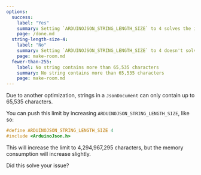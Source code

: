```yaml
---
options:
  success:
    label: "Yes"
    summary: Setting `ARDUINOJSON_STRING_LENGTH_SIZE` to 4 solves the issue
    page: /done.md
  string-length-size-4:
    label: "No"
    summary: Setting `ARDUINOJSON_STRING_LENGTH_SIZE` to 4 doesn't solve the issue
    page: make-room.md
  fewer-than-255:
    label: No string contains more than 65,535 characters
    summary: No string contains more than 65,535 characters
    page: make-room.md
---
```



Due to another optimization, strings in a `JsonDocument` can only contain up to 65,535 characters.

You can push this limit by increasing `ARDUINOJSON_STRING_LENGTH_SIZE`, like so:

```cpp
#define ARDUINOJSON_STRING_LENGTH_SIZE 4
#include <ArduinoJson.h>
```

This will increase the limit to 4,294,967,295 characters, but the memory consumption will increase slightly.

Did this solve your issue?
